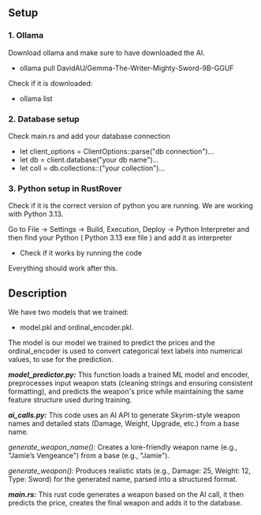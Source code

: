 ## Setup

### 1. Ollama

Download ollama and make sure to have downloaded the AI.
- ollama pull DavidAU/Gemma-The-Writer-Mighty-Sword-9B-GGUF

Check if it is downloaded:
- ollama list

### 2. Database setup

Check main.rs and add your database connection
- let client_options = ClientOptions::parse("db connection")...
- let db = client.database("your db name")...
- let coll = db.collections::<Weapon>("your collection")...


### 3. Python setup in RustRover

Check if it is the correct version of python you are running. 
We are working with Python 3.13.

Go to File -> Settings -> Build, Execution, Deploy -> Python Interpreter and then find your Python ( Python 3.13 exe file ) and add it as interpreter
- Check if it works by running the code

Everything should work after this.


## Description

We have two models that we trained: 
- model.pkl and ordinal_encoder.pkl. 

The model is our model we trained to predict the prices and the ordinal_encoder is used to convert categorical text labels into numerical values, to use for the prediction.

***model_predictor.py:*** This function loads a trained ML model and encoder, preprocesses input weapon stats (cleaning strings and ensuring consistent formatting), and predicts the weapon's price while maintaining the same feature structure used during training.

***ai_calls.py:*** This code uses an AI API to generate Skyrim-style weapon names and detailed stats (Damage, Weight, Upgrade, etc.) from a base name.

*generate_weapon_name():* Creates a lore-friendly weapon name (e.g., "Jamie’s Vengeance") from a base (e.g., "Jamie").

*generate_weapon():* Produces realistic stats (e.g., Damage: 25, Weight: 12, Type: Sword) for the generated name, parsed into a structured format.

***main.rs:*** This rust code generates a weapon based on the AI call, it then predicts the price, creates the final weapon and adds it to the database.
